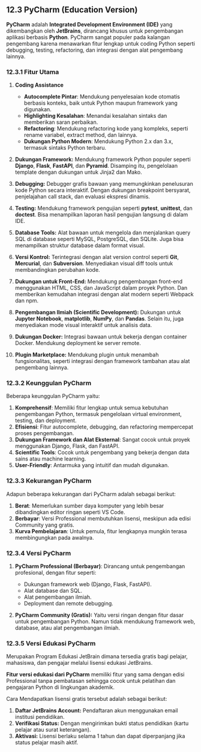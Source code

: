 ## 12.3 PyCharm (Education Version)

**PyCharm** adalah **Integrated Development Environment (IDE)** yang dikembangkan oleh **JetBrains**, dirancang khusus untuk pengembangan aplikasi berbasis **Python**. PyCharm sangat populer pada kalangan pengembang karena menawarkan fitur lengkap untuk coding Python seperti debugging, testing, refactoring, dan integrasi dengan alat pengembang lainnya.

### 12.3.1 Fitur Utama

1. **Coding Assistance**

    - **Autocomplete Pintar**: Mendukung penyelesaian kode otomatis berbasis konteks, baik untuk Python maupun framework yang digunakan.
    - **Highlighting Kesalahan**: Menandai kesalahan sintaks dan memberikan saran perbaikan.
    - **Refactoring**: Mendukung refactoring kode yang kompleks, seperti rename variabel, extract method, dan lainnya.
    - **Dukungan Python Modern**: Mendukung Python 2.x dan 3.x, termasuk sintaks Python terbaru.

2. **Dukungan Framework:** Mendukung framework Python populer seperti **Django**, **Flask**, **FastAPI**, dan **Pyramid**. Disamping itu, pengelolaan template dengan dukungan untuk Jinja2 dan Mako.

3. **Debugging:** Debugger grafis bawaan yang memungkinkan penelusuran kode Python secara interaktif. Dengan dukungan breakpoint bersyarat, penjelajahan call stack, dan evaluasi ekspresi dinamis.

4. **Testing:** Mendukung framework pengujian seperti **pytest**, **unittest**, dan **doctest**. Bisa menampilkan laporan hasil pengujian langsung di dalam IDE.

5. **Database Tools:** Alat bawaan untuk mengelola dan menjalankan query SQL di database seperti MySQL, PostgreSQL, dan SQLite. Juga bisa menampilkan struktur database dalam format visual.

6. **Versi Kontrol:** Terintegrasi dengan alat version control seperti **Git**, **Mercurial**, dan **Subversion**. Menyediakan visual diff tools untuk membandingkan perubahan kode.

7. **Dukungan untuk Front-End:**  Mendukung pengembangan front-end menggunakan HTML, CSS, dan JavaScript dalam proyek Python. Dan memberikan kemudahan integrasi dengan alat modern seperti Webpack dan npm.

8. **Pengembangan Ilmiah (Scientific Development):** Dukungan untuk **Jupyter Notebook**, **matplotlib**, **NumPy**, dan **Pandas**. Selain itu, juga menyediakan mode visual interaktif untuk analisis data.

9. **Dukungan Docker:** Integrasi bawaan untuk bekerja dengan container Docker. Mendukung deployment ke server remote.

10. **Plugin Marketplace:** Mendukung plugin untuk menambah fungsionalitas, seperti integrasi dengan framework tambahan atau alat pengembang lainnya.

### **12.3.2 Keunggulan PyCharm**

Beberapa keunggulan PyCharm yaitu:

1. **Komprehensif**: Memiliki fitur lengkap untuk semua kebutuhan pengembangan Python, termasuk pengelolaan virtual environment, testing, dan deployment.
2. **Efisiensi**: Fitur autocomplete, debugging, dan refactoring mempercepat proses pengembangan.
3. **Dukungan Framework dan Alat Eksternal**: Sangat cocok untuk proyek menggunakan Django, Flask, dan FastAPI.
4. **Scientific Tools**: Cocok untuk pengembang yang bekerja dengan data sains atau machine learning.
5. **User-Friendly**: Antarmuka yang intuitif dan mudah digunakan.

### **12.3.3 Kekurangan PyCharm**

Adapun beberapa kekurangan dari PyCharm adalah sebagai berikut:

1. **Berat**: Memerlukan sumber daya komputer yang lebih besar dibandingkan editor ringan seperti VS Code.
2. **Berbayar**: Versi Professional membutuhkan lisensi, meskipun ada edisi Community yang gratis.
3. **Kurva Pembelajaran**: Untuk pemula, fitur lengkapnya mungkin terasa membingungkan pada awalnya.

### **12.3.4 Versi PyCharm**

1. **PyCharm Professional (Berbayar)**: Dirancang untuk pengembangan profesional, dengan fitur seperti:

      * Dukungan framework web (Django, Flask, FastAPI). 
      * Alat database dan SQL. 
      * Alat pengembangan ilmiah. 
      * Deployment dan remote debugging.

2. **PyCharm Community (Gratis):** Yaitu versi ringan dengan fitur dasar untuk pengembangan Python. Namun tidak mendukung framework web, database, atau alat pengembangan ilmiah.

### **12.3.5 Versi Edukasi PyCharm**

Merupakan Program Edukasi JetBrain dimana tersedia gratis bagi pelajar, mahasiswa, dan pengajar melalui lisensi edukasi JetBrains.

**Fitur versi edukasi dari PyCharm** memiliki fitur yang sama dengan edisi Professional tanpa pembatasan sehingga cocok untuk pelatihan dan pengajaran Python di lingkungan akademik.

Cara Mendapatkan lisensi gratis tersebut adalah sebagai berikut:

1. **Daftar JetBrains Account:** Pendaftaran akun menggunakan email institusi pendidikan.
2. **Verifikasi Status:** Dengan mengirimkan bukti status pendidikan (kartu pelajar atau surat keterangan).
3. **Aktivasi:** Lisensi berlaku selama 1 tahun dan dapat diperpanjang jika status pelajar masih aktif.
